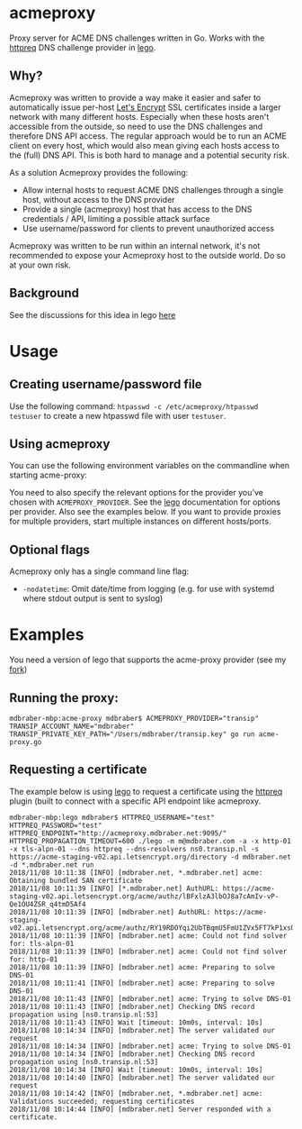 # acmeproxy
Proxy server for ACME DNS challenges written in Go. Works with the [httpreq](https://github.com/xenolf/lego/tree/master/providers/dns/httpreq) DNS challenge provider in [lego](https://github.com/xenolf/lego).

## Why?
Acmeproxy was written to provide a way make it easier and safer to automatically issue per-host [Let's Encrypt](https://letsencrypt.org) SSL certificates inside a larger network with many different hosts. Especially when these hosts aren't accessible from the outside, so need to use the DNS challenges and therefore DNS API access. The regular approach would be to run an ACME client on every host, which would also mean giving each hosts access to the (full) DNS API. This is both hard to manage and a potential security risk.

As a solution Acmeproxy provides the following:
- Allow internal hosts to request ACME DNS challenges through a single host, without access to the DNS provider
- Provide a single (acmeproxy) host that has access to the DNS credentials / API, limiting a possible attack surface
- Use username/password for clients to prevent unauthorized access

Acmeproxy was written to be run within an internal network, it's not recommended to expose your Acmeproxy host to the outside world. Do so at your own risk.

## Background
See the discussions for this idea in lego [here](https://github.com/xenolf/lego/pull/708)

# Usage

## Creating username/password file
Use the following command: `htpasswd -c /etc/acmeproxy/htpasswd testuser` to create a new htpasswd file with user `testuser`.

## Using acmeproxy 
You can use the following environment variables on the commandline when starting acme-proxy:




You need to also specify the relevant options for the provider you've chosen with `ACMEPROXY_PROVIDER`. See the [lego](https://github.com/xenolf/lego) documentation for options per provider. Also see the examples below. If you want to provide proxies for multiple providers, start multiple instances on different hosts/ports.


## Optional flags
Acmeproxy only has a single command line flag:
- `-nodatetime`: Omit date/time from logging (e.g. for use with systemd where stdout output is sent to syslog)

# Examples
You need a version of lego that supports the acme-proxy provider (see my [fork](https://github.com/mdbraber/lego))

## Running the proxy:
```
mdbraber-mbp:acme-proxy mdbraber$ ACMEPROXY_PROVIDER="transip" TRANSIP_ACCOUNT_NAME="mdbraber" TRANSIP_PRIVATE_KEY_PATH="/Users/mdbraber/transip.key" go run acme-proxy.go
```

## Requesting a certificate
The example below is using [lego](https://github.com/xenolf/lego) to request a certificate using the [httpreq](https://github.com/xenolf/lego/tree/master/providers/dns/httpreq) plugin (built to connect with a specific API endpoint like acmeproxy. 

```
mdbraber-mbp:lego mdbraber$ HTTPREQ_USERNAME="test" HTTPREQ_PASSWORD="test" HTTPREQ_ENDPOINT="http://acmeproxy.mdbraber.net:9095/" HTTPREQ_PROPAGATION_TIMEOUT=600 ./lego -m m@mdbraber.com -a -x http-01 -x tls-alpn-01 --dns httpreq --dns-resolvers ns0.transip.nl -s https://acme-staging-v02.api.letsencrypt.org/directory -d mdbraber.net -d *.mdbraber.net run
2018/11/08 10:11:38 [INFO] [mdbraber.net, *.mdbraber.net] acme: Obtaining bundled SAN certificate
2018/11/08 10:11:39 [INFO] [*.mdbraber.net] AuthURL: https://acme-staging-v02.api.letsencrypt.org/acme/authz/lBFxlzA3lbOJ8a7cAmIv-vP-Qe1OU4ZSR_q4tmD5Af4
2018/11/08 10:11:39 [INFO] [mdbraber.net] AuthURL: https://acme-staging-v02.api.letsencrypt.org/acme/authz/RY19RDOYqi2UbTBqmU5FmU1ZVx5FT7kP1xsO5dkodIc
2018/11/08 10:11:39 [INFO] [mdbraber.net] acme: Could not find solver for: tls-alpn-01
2018/11/08 10:11:39 [INFO] [mdbraber.net] acme: Could not find solver for: http-01
2018/11/08 10:11:39 [INFO] [mdbraber.net] acme: Preparing to solve DNS-01
2018/11/08 10:11:41 [INFO] [mdbraber.net] acme: Preparing to solve DNS-01
2018/11/08 10:11:43 [INFO] [mdbraber.net] acme: Trying to solve DNS-01
2018/11/08 10:11:43 [INFO] [mdbraber.net] Checking DNS record propagation using [ns0.transip.nl:53]
2018/11/08 10:11:43 [INFO] Wait [timeout: 10m0s, interval: 10s]
2018/11/08 10:14:34 [INFO] [mdbraber.net] The server validated our request
2018/11/08 10:14:34 [INFO] [mdbraber.net] acme: Trying to solve DNS-01
2018/11/08 10:14:34 [INFO] [mdbraber.net] Checking DNS record propagation using [ns0.transip.nl:53]
2018/11/08 10:14:34 [INFO] Wait [timeout: 10m0s, interval: 10s]
2018/11/08 10:14:40 [INFO] [mdbraber.net] The server validated our request
2018/11/08 10:14:42 [INFO] [mdbraber.net, *.mdbraber.net] acme: Validations succeeded; requesting certificates
2018/11/08 10:14:44 [INFO] [mdbraber.net] Server responded with a certificate.
```

